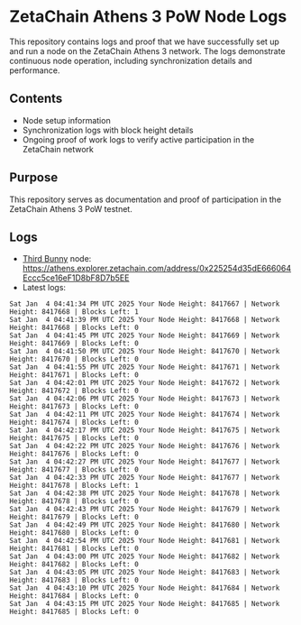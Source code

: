 # ZetaChain Athens 3 PoW Node Logs
This repository contains logs and proof that we have successfully set up and run a node on the ZetaChain Athens 3 network. The logs demonstrate continuous node operation, including synchronization details and performance.

## Contents
- Node setup information
- Synchronization logs with block height details
- Ongoing proof of work logs to verify active participation in the ZetaChain network

## Purpose
This repository serves as documentation and proof of participation in the ZetaChain Athens 3 PoW testnet.

## Logs

- [Third Bunny](https://thirdbunny.xyz/) node: https://athens.explorer.zetachain.com/address/0x225254d35dE666064Eccc5ce16eF1D8bF8D7b5EE
- Latest logs:
```
Sat Jan  4 04:41:34 PM UTC 2025 Your Node Height: 8417667 | Network Height: 8417668 | Blocks Left: 1
Sat Jan  4 04:41:39 PM UTC 2025 Your Node Height: 8417668 | Network Height: 8417668 | Blocks Left: 0
Sat Jan  4 04:41:45 PM UTC 2025 Your Node Height: 8417669 | Network Height: 8417669 | Blocks Left: 0
Sat Jan  4 04:41:50 PM UTC 2025 Your Node Height: 8417670 | Network Height: 8417670 | Blocks Left: 0
Sat Jan  4 04:41:55 PM UTC 2025 Your Node Height: 8417671 | Network Height: 8417671 | Blocks Left: 0
Sat Jan  4 04:42:01 PM UTC 2025 Your Node Height: 8417672 | Network Height: 8417672 | Blocks Left: 0
Sat Jan  4 04:42:06 PM UTC 2025 Your Node Height: 8417673 | Network Height: 8417673 | Blocks Left: 0
Sat Jan  4 04:42:11 PM UTC 2025 Your Node Height: 8417674 | Network Height: 8417674 | Blocks Left: 0
Sat Jan  4 04:42:17 PM UTC 2025 Your Node Height: 8417675 | Network Height: 8417675 | Blocks Left: 0
Sat Jan  4 04:42:22 PM UTC 2025 Your Node Height: 8417676 | Network Height: 8417676 | Blocks Left: 0
Sat Jan  4 04:42:27 PM UTC 2025 Your Node Height: 8417677 | Network Height: 8417677 | Blocks Left: 0
Sat Jan  4 04:42:33 PM UTC 2025 Your Node Height: 8417677 | Network Height: 8417678 | Blocks Left: 1
Sat Jan  4 04:42:38 PM UTC 2025 Your Node Height: 8417678 | Network Height: 8417678 | Blocks Left: 0
Sat Jan  4 04:42:43 PM UTC 2025 Your Node Height: 8417679 | Network Height: 8417679 | Blocks Left: 0
Sat Jan  4 04:42:49 PM UTC 2025 Your Node Height: 8417680 | Network Height: 8417680 | Blocks Left: 0
Sat Jan  4 04:42:54 PM UTC 2025 Your Node Height: 8417681 | Network Height: 8417681 | Blocks Left: 0
Sat Jan  4 04:43:00 PM UTC 2025 Your Node Height: 8417682 | Network Height: 8417682 | Blocks Left: 0
Sat Jan  4 04:43:05 PM UTC 2025 Your Node Height: 8417683 | Network Height: 8417683 | Blocks Left: 0
Sat Jan  4 04:43:10 PM UTC 2025 Your Node Height: 8417684 | Network Height: 8417684 | Blocks Left: 0
Sat Jan  4 04:43:15 PM UTC 2025 Your Node Height: 8417685 | Network Height: 8417685 | Blocks Left: 0
```
